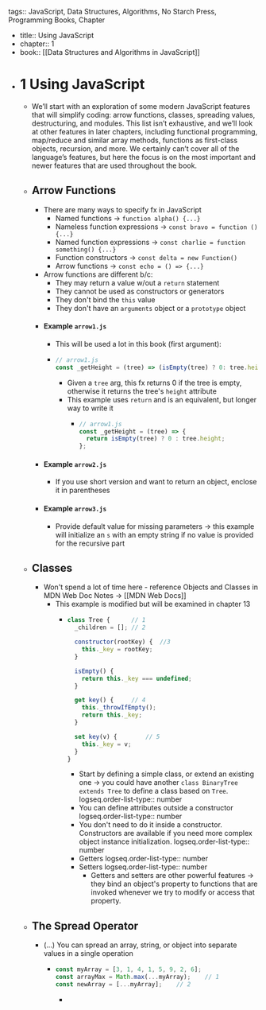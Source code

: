 tags:: JavaScript, Data Structures, Algorithms, No Starch Press, Programming Books, Chapter

- title:: Using JavaScript
- chapter:: 1
- book:: [[Data Structures and Algorithms in JavaScript]]
- # 1 Using JavaScript
	- We’ll start with an exploration of some modern JavaScript features that 
	  will simplify coding: arrow functions, classes, spreading values, 
	  destructuring, and modules. This list isn’t exhaustive, and we’ll look 
	  at other features in later chapters, including functional programming, 
	  map/reduce and similar array methods, functions as first-class objects, 
	  recursion, and more. We certainly can’t cover all of the language’s 
	  features, but here the focus is on the most important and newer features
	   that are used throughout the book.
	- ## Arrow Functions
		- There are many ways to specify fx in JavaScript
			- Named functions -> `function alpha() {...}`
			- Nameless function expressions -> `const bravo = function () {...}`
			- Named function expressions -> `const charlie = function something() {...}`
			- Function constructors -> `const delta = new Function()`
			- Arrow functions -> `const echo = () => {...}`
		- Arrow functions are different b/c:
			- They may return a value w/out a `return` statement
			- They cannot be used as constructors or generators
			- They don't bind the `this` value
			- They don't have an `arguments` object or a `prototype` object
		- #### Example `arrow1.js`
			- This will be used a lot in this book (first argument):
			- ```javascript
			  // arrow1.js
			  const _getHeight = (tree) => (isEmpty(tree) ? 0: tree.height);
			  ```
				- Given a `tree` arg, this fx returns 0 if the tree is empty, otherwise it returns the tree's `height` attribute
				- This example uses `return` and is an equivalent, but longer way to write it
					- ```javascript
					  // arrow1.js
					  const _getHeight = (tree) => {
					    return isEmpty(tree) ? 0 : tree.height;
					  };
					  ```
		- #### Example `arrow2.js`
			- If you use short version and want to return an object, enclose it in parentheses
		- #### Example `arrow3.js`
			- Provide default value for missing parameters -> this example will initialize an `s` with an empty string if no value is provided for the recursive part
	- ## Classes
		- Won't spend a lot of time here - reference Objects and Classes in MDN Web Doc Notes -> [[MDN Web Docs]]
			- This example is modified but will be examined in chapter 13
				- ```javascript
				  class Tree {		// 1
				    _children = [];	// 2
				  
				    constructor(rootKey) {	//3
				      this._key = rootKey;
				    }
				  
				    isEmpty() {
				      return this._key === undefined;
				    }
				  
				    get key() {		// 4
				      this._throwIfEmpty();
				      return this._key;
				    }
				  
				    set key(v) {		// 5
				      this._key = v;
				    }
				  }
				  ```
					- Start by defining a simple class, or extend an existing one -> you could have another `class BinaryTree extends Tree` to define a class based on `Tree`.
					  logseq.order-list-type:: number
					- You can define attributes outside a constructor
					  logseq.order-list-type:: number
					- You don't need to do it inside a constructor. Constructors are available if you need more complex object instance initialization.
					  logseq.order-list-type:: number
					- Getters
					  logseq.order-list-type:: number
					- Setters
					  logseq.order-list-type:: number
						- Getters and setters are other powerful features -> they bind an object's property to functions that are invoked whenever we try to modify or access that property.
	- ## The Spread Operator
		- (...) You can spread an array, string, or object into separate values in a single operation
			- ```javascript
			  const myArray = [3, 1, 4, 1, 5, 9, 2, 6];
			  const arrayMax = Math.max(...myArray);	// 1
			  const newArray = [...myArray];	// 2
			  ```
				-